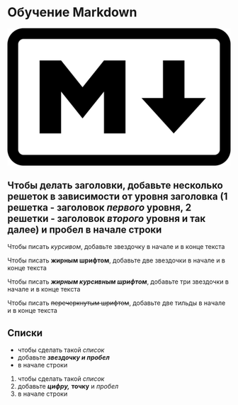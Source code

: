 # Обучение Markdown
![Markdown logo](markdown.png)
## Чтобы делать заголовки, добавьте несколько решеток в зависимости от уровня заголовка (1 решетка - заголовок ***первого*** уровня, 2 решетки - заголовок ***второго*** уровня и так далее) и пробел в начале строки

Чтобы писать *курсивом*, добавьте звездочку в начале и в конце текста

Чтобы писать **жирным шрифтом**, добавьте две звездочки в начале и в конце текста

Чтобы писать ***жирным курсивным шрифтом***, добавьте три звездочки в начале и в конце текста

Чтобы писать ~~перечеркнутым шрифтом~~, добавьте две тильды в начале и в конце текста

## Списки

* чтобы сделать такой *список*
* добавьте ***звездочку и пробел***
* в начале строки

1. чтобы сделать такой *список*
2. добавьте ***цифру,*** **точку** и *пробел*
3. в начале строки